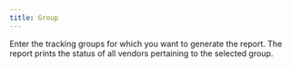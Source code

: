 ```yaml
---
title: Group
---
```



Enter the tracking groups for which you want to generate the report.  The report prints the status of all vendors pertaining to the selected  group.

